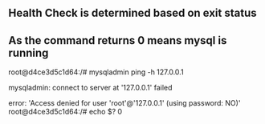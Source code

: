 ## Health Check is determined based on exit status
## As the command returns 0 means mysql is running

root@d4ce3d5c1d64:/# mysqladmin ping -h 127.0.0.1

mysqladmin: connect to server at '127.0.0.1' failed

error: 'Access denied for user 'root'@'127.0.0.1' (using password: NO)'
root@d4ce3d5c1d64:/# echo $?
0
